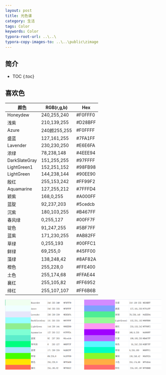```yaml
---
layout: post
title: 光色谱
category: 生活
tags: Color
keywords: Color
typora-root-url: ..\..\
typora-copy-images-to: ..\..\public\zimage
---
```


## 简介
 * TOC
 {:toc}
## 喜欢色





| 颜色          | RGB(r,g,b)   | Hex     |
| ------------- | ------------ | ------- |
| Honeydew      | 240,255,240  | #F0FFF0 |
| 浅紫          | 210,139,255  | #D28BFF |
| Azure         | 240颜255,255 | #F0FFFF |
| 盛蓝          | 127,161,255  | #7FA1FF |
| Lavender      | 230,230,250  | #E6E6FA |
| 浓绿          | 78,238,148   | #4EEE94 |
| DarkSlateGray | 151,255,255  | #97FFFF |
| LightGreen1   | 152,251,152  | #98FB98 |
| LightGreen    | 144,238,144  | #90EE90 |
| 殷红          | 255,153,242  | #FF99F2 |
| Aquamarine    | 127,255,212  | #7FFFD4 |
| 颖紫          | 168,0,255    | #A000FF |
| 蓝腚          | 92,237,203   | #5cedcb |
| 沉紫          | 180,103,255  | #B467FF |
| 春风绿        | 0,255,127    | #00FF7F |
| 锭色          | 91,247,255   | #5BF7FF |
| 蓝紫          | 171,230,255  | #AB82FF |
| 草绿          | 0,255,193    | #00FFC1 |
| 鲜绿          | 69,255,0     | #45FF00 |
| 藻绿          | 138,248,42   | #8AF82A |
| 橙色          | 255,228,0    | #FFE400 |
| 土色          | 255,174,68   | #FFAE44 |
| 襄红          | 255,105,82   | #FF6952 |
| 绯红          | 255,107,107  | #FF6B6B |



![](/public/zimage/2021-04-25_114133.png)